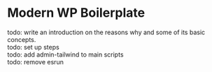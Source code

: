 # Modern WP Boilerplate

todo: write an introduction on the reasons why and some of its basic concepts.  
todo: set up steps  
todo: add admin-tailwind to main scripts  
todo: remove esrun
